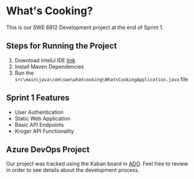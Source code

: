 # What's Cooking?
This is our SWE 6812 Development project at the end of Sprint 1.
## Steps for Running the Project

1. Download InteliJ IDE [link](https://www.jetbrains.com/idea/download/#section=windows)
2. Install Maven Dependencies
3. Run the `src\main\java\com\swe\whatcooking\WhatsCookingApplication.java` file

## Sprint 1 Features
- User Authentication
- Static Web Application
- Basic API Endpoints
- Kroger API Functionality

## Azure DevOps Project
Our project was tracked using the Kaban board in [ADO](https://dev.azure.com/KSU-Team5-WhatsCookingApp/Whats%20Cooking%20App).
Feel free to review in order to see details about the development process.


